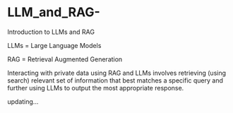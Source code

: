 # LLM_and_RAG-

Introduction to LLMs and RAG

LLMs = Large Language Models

RAG = Retrieval Augmented Generation

Interacting with private data using RAG and LLMs involves retrieving (using search) relevant set of information that best matches a specific query and further using LLMs to output the most appropriate response.

updating...